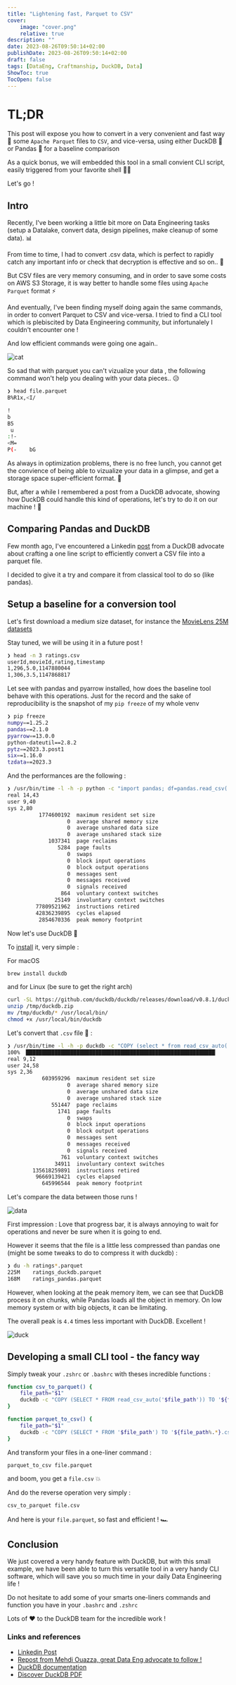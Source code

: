 ```yaml
---
title: "Lightening fast, Parquet to CSV"
cover:
    image: "cover.png"
    relative: true
description: ""
date: 2023-08-26T09:50:14+02:00
publishDate: 2023-08-26T09:50:14+02:00
draft: false
tags: [DataEng, Craftmanship, DuckDB, Data]
ShowToc: true
TocOpen: false
---
```


# TL;DR

This post will expose you how to convert in a very convenient and fast way 🚀 some `Apache Parquet`
files to `CSV`, and vice-versa, using either DuckDB 🦆 or Pandas 🐍 for a baseline comparison

As a quick bonus, we will embedded this tool in a small convient CLI script, easily triggered from your favorite
shell 👨‍💻

Let's go !

## Intro

Recently, I've been working a little bit more on Data Engineering tasks (setup a Datalake, convert data,
design pipelines, make cleanup of some data). 📊

From time to time, I had to convert .csv data, which is perfect to rapidly catch any important info or check that decryption
is effective and so on.. 👀

But CSV files are very memory consuming, and in order to save some costs on AWS S3 Storage, it is way
better to handle some files using `Apache Parquet` format ⚡

And eventually, I've been finding myself doing again the same commands, in order to convert Parquet to CSV
and vice-versa. I tried to find a CLI tool which is plebiscited by Data Engineering community, but infortunalely
I couldn't encounter one !

And low efficient commands were going one again..

![cat](https://media.giphy.com/media/v1.Y2lkPTc5MGI3NjExbWVxbHpwc2FzNHh2anFtcDRoaXdianJhOGl5bDFwYXJsdW5pNHVzbyZlcD12MV9pbnRlcm5hbF9naWZfYnlfaWQmY3Q9Zw/JIX9t2j0ZTN9S/giphy.gif#center)

So sad that with parquet you can't vizualize your data , the following
command won't help you dealing with your data pieces.. 😥

```sh
❯ head file.parquet
B%R1x,<I/

!
b
B5
 u
:!-
<M=
P(-    bG
```

As always in optimization problems, there is no free lunch, you cannot get the convience of
being able to vizualize your data in a glimpse, and get a storage space super-efficient format. 🤑

But, after a while I remembered a post from a DuckDB advocate, showing how DuckDB could handle
this kind of operations, let's try to do it on our machine ! 🚀

## Comparing Pandas and DuckDB

Few month ago, I've encountered a Linkedin [post](https://www.linkedin.com/posts/motherduck_csv-to-parquet-using-duckdb-cli-activity-7043982478671306752-z2EK?utm_source=share&utm_medium=member_desktop) from a DuckDB advocate about crafting a one line script to
efficiently convert a CSV file into a parquet file.

I decided to give it a try and compare it from classical tool to do so (like pandas).

## Setup a baseline for a conversion tool

Let's first download a medium size dataset, for instance the [MovieLens 25M datasets](https://grouplens.org/datasets/movielens/)

Stay tuned, we will be using it in a future post !

```sh
❯ head -n 3 ratings.csv
userId,movieId,rating,timestamp
1,296,5.0,1147880044
1,306,3.5,1147868817
```

Let see with pandas and pyarrow installed, how does the baseline tool behave with this operations.
Just for the record and the sake of reproducibility is the snapshot of my `pip freeze` of my whole venv

```sh
❯ pip freeze
numpy==1.25.2
pandas==2.1.0
pyarrow==13.0.0
python-dateutil==2.8.2
pytz==2023.3.post1
six==1.16.0
tzdata==2023.3
```

And the performances are the following :

```sh
❯ /usr/bin/time -l -h -p python -c "import pandas; df=pandas.read_csv('ratings.csv'); df.to_parquet('ratings.parquet')"
real 14,43
user 9,40
sys 2,80
          1774600192  maximum resident set size
                   0  average shared memory size
                   0  average unshared data size
                   0  average unshared stack size
             1037341  page reclaims
                5284  page faults
                   0  swaps
                   0  block input operations
                   0  block output operations
                   0  messages sent
                   0  messages received
                   0  signals received
                 864  voluntary context switches
               25149  involuntary context switches
         77809521962  instructions retired
         42836239895  cycles elapsed
          2854670336  peak memory footprint
```

Now let's use DuckDB 🦆

To [install](https://duckdb.org/docs/installation/) it, very simple :

For macOS

```sh
brew install duckdb
```

and for Linux (be sure to get the right arch)

```sh
curl -SL https://github.com/duckdb/duckdb/releases/download/v0.8.1/duckdb_cli-linux-amd64.zip -o /tmp/duckdb.zip
unzip /tmp/duckdb.zip
mv /tmp/duckdb/* /usr/local/bin/
chmod +x /usr/local/bin/duckdb
```

Let's convert that `.csv` file 🚀 :

```sh
❯ /usr/bin/time -l -h -p duckdb -c "COPY (select * from read_csv_auto('ratings.csv')) TO 'ratings.parquet' (FORMAT PARQUET)"
100% ▕████████████████████████████████████████████████████████████▏
real 9,12
user 24,58
sys 2,36
           603959296  maximum resident set size
                   0  average shared memory size
                   0  average unshared data size
                   0  average unshared stack size
              551447  page reclaims
                1741  page faults
                   0  swaps
                   0  block input operations
                   0  block output operations
                   0  messages sent
                   0  messages received
                   0  signals received
                 761  voluntary context switches
               34911  involuntary context switches
        135618259891  instructions retired
         96669139421  cycles elapsed
           645996544  peak memory footprint
```

Let's compare the data between those runs !

![data](https://media.giphy.com/media/v1.Y2lkPTc5MGI3NjExNXNlbDl1dnZnMzVyMHN5MTF5cHQ3MnN1ZXowNXc4NmEzYW9kbnhxZCZlcD12MV9pbnRlcm5hbF9naWZfYnlfaWQmY3Q9Zw/LaVp0AyqR5bGsC5Cbm/giphy.gif#center)

First impression : Love that progress bar, it is always annoying to wait for operations and never be sure when it is going to end.

However it seems that the file is a little less compressed than pandas one (might be some tweaks to do to compress it
with duckdb) :

```sh
❯ du -h ratings*.parquet
225M    ratings_duckdb.parquet
168M    ratings_pandas.parquet
```

However, when looking at the peak memory item, we can see that DuckDB process it on chunks, while
Pandas loads all the object in memory. On low memory system or with big objects, it can be limitating.

The overall peak is `4.4` times less important with DuckDB. Excellent !

![duck](https://media.giphy.com/media/v1.Y2lkPTc5MGI3NjExcWUzOGJ0OGpjanJuajg2MTkyemRxY3FqdWV1emRrdmE3cmN5bHNrZCZlcD12MV9pbnRlcm5hbF9naWZfYnlfaWQmY3Q9Zw/x4bgmvMlRSYRVcTm29/giphy.gif#center)

## Developing a small CLI tool - the fancy way

Simply tweak your `.zshrc` or `.bashrc` with theses incredible functions :

```sh
function csv_to_parquet() {
    file_path="$1"
    duckdb -c "COPY (SELECT * FROM read_csv_auto('$file_path')) TO '${file_path%.*}.parquet' (FORMAT PARQUET);"
}

function parquet_to_csv() {
    file_path="$1"
    duckdb -c "COPY (SELECT * FROM '$file_path') TO '${file_path%.*}.csv' (HEADER, FORMAT 'csv');"
}
```

And transform your files in a one-liner command :

```sh
parquet_to_csv file.parquet
```

and boom, you get a `file.csv` 💥

And do the reverse operation very simply :

```sh
csv_to_parquet file.csv
```

And here is your `file.parquet`, so fast and efficient ! 🏎️

## Conclusion

We just covered a very handy feature with DuckDB, but with this small example, we have
been able to turn this versatile tool in a very handy CLI software, which will save you
so much time in your daily Data Engineering life !

Do not hesitate to add some of your smarts one-liners commands and function
you have in your `.bashrc` and `.zshrc`

Lots of ❤️ to the DuckDB team for the incredible work !

### Links and references

- [Linkedin Post](https://www.linkedin.com/posts/motherduck_csv-to-parquet-using-duckdb-cli-activity-7043982478671306752-z2EK?utm_source=share&utm_medium=member_desktop)
- [Repost from Mehdi Ouazza, great Data Eng advocate to follow !](https://www.linkedin.com/posts/mehd-io_csv-to-parquet-using-duckdb-cli-activity-7043984992632229888-7GJr?utm_source=share&utm_medium=member_desktop)
- [DuckDB documentation](https://duckdb.org/docs/installation/)
- [Discover DuckDB PDF](https://duckdb.org/pdf/SIGMOD2019-demo-duckdb.pdf)
